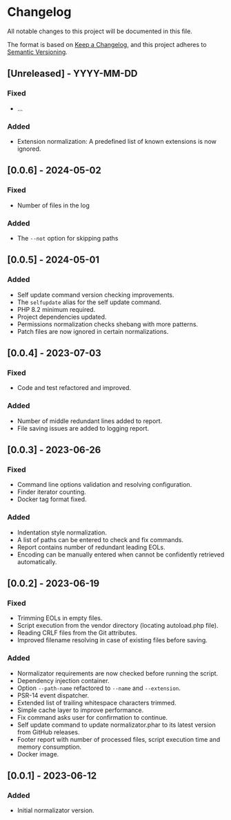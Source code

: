# Changelog

All notable changes to this project will be documented in this file.

The format is based on [Keep a Changelog](https://keepachangelog.com/en/1.1.0/),
and this project adheres to [Semantic Versioning](https://semver.org/spec/v2.0.0.html).

## [Unreleased] - YYYY-MM-DD

### Fixed

- ...

### Added

- Extension normalization: A predefined list of known extensions is now ignored.

## [0.0.6] - 2024-05-02

### Fixed

- Number of files in the log

### Added

- The `--not` option for skipping paths

## [0.0.5] - 2024-05-01

### Added

- Self update command version checking improvements.
- The `selfupdate` alias for the self update command.
- PHP 8.2 minimum required.
- Project dependencies updated.
- Permissions normalization checks shebang with more patterns.
- Patch files are now ignored in certain normalizations.

## [0.0.4] - 2023-07-03

### Fixed

- Code and test refactored and improved.

### Added

- Number of middle redundant lines added to report.
- File saving issues are added to logging report.

## [0.0.3] - 2023-06-26

### Fixed

- Command line options validation and resolving configuration.
- Finder iterator counting.
- Docker tag format fixed.

### Added

- Indentation style normalization.
- A list of paths can be entered to check and fix commands.
- Report contains number of redundant leading EOLs.
- Encoding can be manually entered when cannot be confidently retrieved
  automatically.

## [0.0.2] - 2023-06-19

### Fixed

- Trimming EOLs in empty files.
- Script execution from the vendor directory (locating autoload.php file).
- Reading CRLF files from the Git attributes.
- Improved filename resolving in case of existing files before saving.

### Added

- Normalizator requirements are now checked before running the script.
- Dependency injection container.
- Option `--path-name` refactored to `--name` and `--extension`.
- PSR-14 event dispatcher.
- Extended list of trailing whitespace characters trimmed.
- Simple cache layer to improve performance.
- Fix command asks user for confirmation to continue.
- Self update command to update normalizator.phar to its latest version from
  GitHub releases.
- Footer report with number of processed files, script execution time and memory
  consumption.
- Docker image.

## [0.0.1] - 2023-06-12

### Added

- Initial normalizator version.
